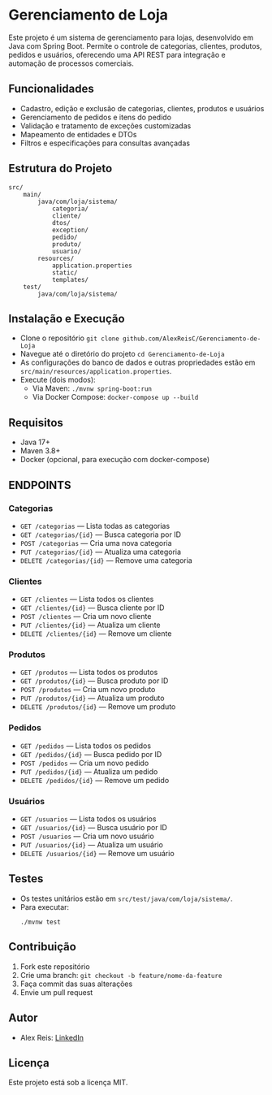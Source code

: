 # Gerenciamento de Loja

Este projeto é um sistema de gerenciamento para lojas, desenvolvido em Java com Spring Boot. Permite o controle de categorias, clientes, produtos, pedidos e usuários, oferecendo uma API REST para integração e automação de processos comerciais.

## Funcionalidades
- Cadastro, edição e exclusão de categorias, clientes, produtos e usuários
- Gerenciamento de pedidos e itens do pedido
- Validação e tratamento de exceções customizadas
- Mapeamento de entidades e DTOs
- Filtros e especificações para consultas avançadas

## Estrutura do Projeto
```
src/
	main/
		java/com/loja/sistema/
			categoria/
			cliente/
			dtos/
			exception/
			pedido/
			produto/
			usuario/
		resources/
			application.properties
			static/
			templates/
	test/
		java/com/loja/sistema/
```

## Instalação e Execução
- Clone o repositório `git clone github.com/AlexReisC/Gerenciamento-de-Loja`
- Navegue até o diretório do projeto `cd Gerenciamento-de-Loja`
- As configurações do banco de dados e outras propriedades estão em `src/main/resources/application.properties`.
- Execute (dois modos):
  - Via Maven: `./mvnw spring-boot:run`
  - Via Docker Compose: `docker-compose up --build`

## Requisitos
- Java 17+
- Maven 3.8+
- Docker (opcional, para execução com docker-compose)

## ENDPOINTS

### Categorias
- `GET /categorias` — Lista todas as categorias
- `GET /categorias/{id}` — Busca categoria por ID
- `POST /categorias` — Cria uma nova categoria
- `PUT /categorias/{id}` — Atualiza uma categoria
- `DELETE /categorias/{id}` — Remove uma categoria

### Clientes
- `GET /clientes` — Lista todos os clientes
- `GET /clientes/{id}` — Busca cliente por ID
- `POST /clientes` — Cria um novo cliente
- `PUT /clientes/{id}` — Atualiza um cliente
- `DELETE /clientes/{id}` — Remove um cliente

### Produtos
- `GET /produtos` — Lista todos os produtos
- `GET /produtos/{id}` — Busca produto por ID
- `POST /produtos` — Cria um novo produto
- `PUT /produtos/{id}` — Atualiza um produto
- `DELETE /produtos/{id}` — Remove um produto

### Pedidos
- `GET /pedidos` — Lista todos os pedidos
- `GET /pedidos/{id}` — Busca pedido por ID
- `POST /pedidos` — Cria um novo pedido
- `PUT /pedidos/{id}` — Atualiza um pedido
- `DELETE /pedidos/{id}` — Remove um pedido

### Usuários
- `GET /usuarios` — Lista todos os usuários
- `GET /usuarios/{id}` — Busca usuário por ID
- `POST /usuarios` — Cria um novo usuário
- `PUT /usuarios/{id}` — Atualiza um usuário
- `DELETE /usuarios/{id}` — Remove um usuário

## Testes
- Os testes unitários estão em `src/test/java/com/loja/sistema/`.
- Para executar:
	 ```shell
	 ./mvnw test
	 ```

## Contribuição
1. Fork este repositório
2. Crie uma branch: `git checkout -b feature/nome-da-feature`
3. Faça commit das suas alterações
4. Envie um pull request

## Autor
- Alex Reis: [LinkedIn](https://www.linkedin.com/in/alex-reis-cavalcante)

## Licença
Este projeto está sob a licença MIT.